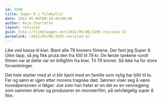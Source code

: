 ```yaml
---
id: 3298
title: Super 8 i filmhylla!
date: 2012-05-06T00:19:45+00:00
author: Anja Charlotte
layout: revision
guid: http://filmbloggen.net/2012/05/06/3295-revision-3/
permalink: /2012/05/06/3295-revision-3/
---
```

Like ved kassa til kiwi. Blant alle 79 kroners filmene. Der fant jeg Super 8. Uten lapp, så jeg fikk pruta den fra 100 til 79 kr. De første tankene rundt filmen var at dette var en billigfilm fra kiwi. Til 79 kroner. Så ikke ha for store forventninger.

Det hele starter med at vi blir kjent med en familie som nylig har blitt til to. Far og sønn er igjen etter morens tragiske død. Sønnen viser seg å være hovedpersonen vi følger. Joe som han heter er en del av en vennegjeng som sammen driver og produserer en monsterfilm, på selvfølgelig super 8 film.